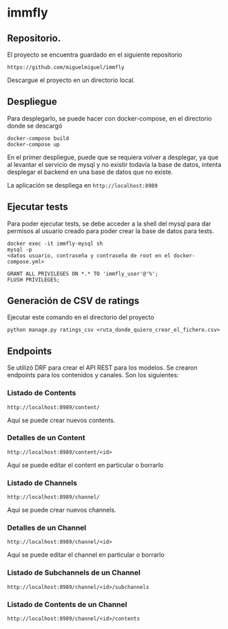 # immfly

## Repositorio.

El proyecto se encuentra guardado en el siguiente repositorio
```
https://github.com/miguelmiguel/immfly
```
Descargue el proyecto en un directorio local.

## Despliegue

Para desplegarlo, se puede hacer con docker-compose, en el directorio donde se descargó
```
docker-compose build
docker-compose up

```

En el primer despliegue, puede que se requiera volver a desplegar, ya que al levantar el servicio
de mysql y no existir todavía la base de datos, intenta desplegar el backend en una base de datos que
no existe. 

La aplicación se despliega en `http://localhost:8989`

## Ejecutar tests
Para poder ejecutar tests, se debe acceder a la shell del mysql para dar permisos al usuario creado
para poder crear la base de datos para tests.

```
docker exec -it immfly-mysql sh
mysql -p  
<datos usuario, contraseña y contraseña de root en el docker-compose.yml>

GRANT ALL PRIVILEGES ON *.* TO 'immfly_user'@'%';
FLUSH PRIVILEGES;
```

## Generación de CSV de ratings
Ejecutar este comando en el directorio del proyecto
```
python manage.py ratings_csv <ruta_donde_quiero_crear_el_fichero.csv>
```

## Endpoints
Se utilizó DRF para crear el API REST para los modelos.
Se crearon endpoints para los contenidos y canales. Son los siguientes:


### Listado de Contents
```
http://localhost:8989/content/
```
Aquí se puede crear nuevos contents.

### Detalles de un Content
```
http://localhost:8989/content/<id>
```
Aquí se puede editar el content en particular o borrarlo

### Listado de Channels
```
http://localhost:8989/channel/
```
Aquí se puede crear nuevos channels.

### Detalles de un Channel
```
http://localhost:8989/channel/<id>
```
Aquí se puede editar el channel en particular o borrarlo

### Listado de Subchannels de un Channel
```
http://localhost:8989/channel/<id>/subchannels
```
### Listado de Contents de un Channel
```
http://localhost:8989/channel/<id>/contents
```